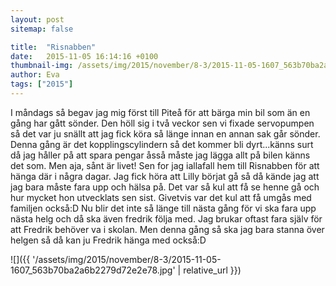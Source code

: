 ```yaml
---
layout: post
sitemap: false

title:  "Risnabben"
date:   2015-11-05 16:14:16 +0100
thumbnail-img: /assets/img/2015/november/8-3/2015-11-05-1607_563b70ba2a6b2279d72e2e78.jpg
author: Eva
tags: ["2015"]
---
```


I måndags så begav jag mig först till Piteå för att bärga min bil som än en gång har gått sönder. Den höll sig i två veckor sen vi fixade servopumpen så det var ju snällt att jag fick köra så länge innan en annan sak går sönder. Denna gång är det kopplingscylindern så det kommer bli dyrt...känns surt då jag håller på att spara pengar åsså måste jag lägga allt på bilen känns det som. Men aja, sånt är livet! Sen for jag iallafall hem till Risnabben för att hänga där i några dagar. Jag fick höra att Lilly börjat gå så då kände jag att jag bara måste fara upp och hälsa på. Det var så kul att få se henne gå och hur mycket hon utvecklats sen sist. Givetvis var det kul att få umgås med familjen också:D Nu blir det inte så länge till nästa gång för vi ska fara upp nästa helg och då ska även fredrik följa med. Jag brukar oftast fara själv för att Fredrik behöver va i skolan. Men denna gång så ska jag bara stanna över helgen så då kan ju Fredrik hänga med också:D

![]({{ '/assets/img/2015/november/8-3/2015-11-05-1607_563b70ba2a6b2279d72e2e78.jpg'  | relative_url }})


